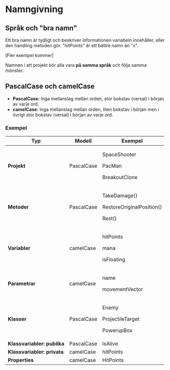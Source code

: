 # Namngivning

## Språk och "bra namn"

Ett bra namn är tydligt och beskriver informationen variabeln innehåller, eller den handling metoden gör. "hitPoints" är ett bättre namn än "x".

\[Fler exempel kommer]

Namnen i ett projekt bör alla vara **på samma språk** och följa samma mönster.

## PascalCase och camelCase

* **PascalCase:** Inga mellanslag mellan orden, stor bokstav (versal) i början av varje ord.
* **camelCase:** Inga mellanslag mellan orden, liten bokstav i början men i övrigt stor bokstav (versal) i början av varje ord.

### Exempel

| Typ                         | Modell     | Exempel                                                          |
| --------------------------- | ---------- | ---------------------------------------------------------------- |
| **Projekt**                 | PascalCase | <p>SpaceShooter</p><p>PacMan</p><p>BreakoutClone</p>             |
| **Metoder**                 | PascalCase | <p>TakeDamage()</p><p>RestoreOriginalPosition()</p><p>Rest()</p> |
| **Variabler**               | camelCase  | <p>hitPoints</p><p>mana</p><p>isFloating</p>                     |
| **Parametrar**              | camelCase  | <p>name</p><p>movementVector</p>                                 |
| **Klasser**                 | PascalCase | <p>Enemy</p><p>ProjectileTarget</p><p>PowerupBox</p>             |
| **Klassvariabler: publika** | PascalCase | IsAlive                                                          |
| **Klassvariabler: privata** | camelCase  | hitPoints                                                        |
| **Properties**              | camelCase  | HitPoints                                                        |

